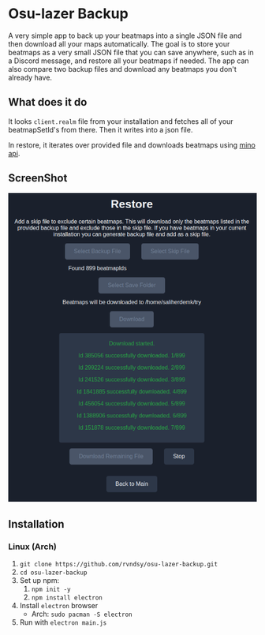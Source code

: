 # Osu-lazer Backup

A very simple app to back up your beatmaps into a single JSON file and then download all your maps automatically. The goal is to store your beatmaps as a very small JSON file that you can save anywhere, such as in a Discord message, and restore all your beatmaps if needed. The app can also compare two backup files and download any beatmaps you don't already have.

## What does it do
It looks `client.realm` file from your installation and fetches all of your beatmapSetId's from there. Then it writes into a json file. 

In restore, it iterates over provided file and downloads beatmaps using [mino api](https://catboy.best/).

## ScreenShot

<img src="./media/restore.png">

## Installation
### Linux (Arch)
1. `git clone https://github.com/rvndsy/osu-lazer-backup.git`
2. `cd osu-lazer-backup`
3. Set up npm:
    1. `npm init -y`
    2. `npm install electron`
4. Install `electron` browser
    - Arch: `sudo pacman -S electron`
5. Run with `electron main.js`
